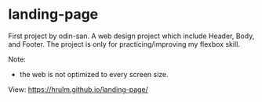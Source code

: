 # landing-page
First project by odin-san. A web design project which include Header, Body, and Footer.
The project is only for practicing/improving my flexbox skill.

Note:
- the web is not optimized to every screen size.

View: https://hrulm.github.io/landing-page/